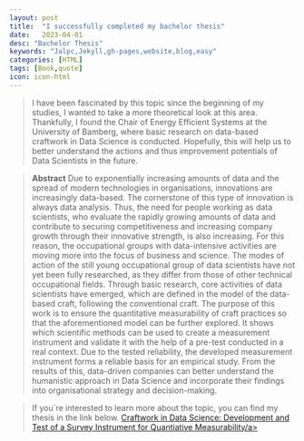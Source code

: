 ```yaml
---
layout: post
title:  "I successfully completed my bachelor thesis"
date:   2023-04-01
desc: "Bachelor Thesis"
keywords: "Jalpc,Jekyll,gh-pages,website,blog,easy"
categories: [HTML]
tags: [Book,quote]
icon: icon-html
---
```


> I have been fascinated by this topic since the beginning of my studies, I wanted to take a more theoretical look at this area. Thankfully, I found the Chair of Energy Efficient Systems at the University of Bamberg, where basic research on data-based craftwork in Data Science is conducted. Hopefully, this will help us to better understand the actions and thus improvement potentials of Data Scientists in the future.

> **Abstract**
Due to exponentially increasing amounts of data and the spread of modern technologies
in organisations, innovations are increasingly data-based. The cornerstone of this type
of innovation is always data analysis. Thus, the need for people working as data
scientists, who evaluate the rapidly growing amounts of data and contribute to securing
competitiveness and increasing company growth through their innovative strength, is
also increasing.
For this reason, the occupational groups with data-intensive activities are moving more
into the focus of business and science. The modes of action of the still young
occupational group of data scientists have not yet been fully researched, as they differ
from those of other technical occupational fields. Through basic research, core activities
of data scientists have emerged, which are defined in the model of the data-based craft,
following the conventional craft.
The purpose of this work is to ensure the quantitative measurability of craft practices so
that the aforementioned model can be further explored. It shows which scientific
methods can be used to create a measurement instrument and validate it with the help
of a pre-test conducted in a real context. Due to the tested reliability, the developed
measurement instrument forms a reliable basis for an empirical study. From the results
of this, data-driven companies can better understand the humanistic approach in Data
Science and incorporate their findings into organisational strategy and decision-making.

> If you´re interested to learn more about the topic, you can find my thesis in the link below.
> <a href="https://drive.google.com/file/d/1PlmX2jgv2yGHB6vFct_I11_sLVEbKYU_/view?usp=sharing">Craftwork in Data Science: Development and
Test of a Survey Instrument for Quantiative Measurability/a>
